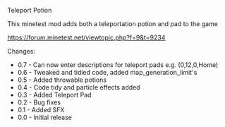 Teleport Potion

This minetest mod adds both a teleportation potion and pad to the game

https://forum.minetest.net/viewtopic.php?f=9&t=9234


Changes:

- 0.7 - Can now enter descriptions for teleport pads e.g. (0,12,0,Home)
- 0.6 - Tweaked and tidied code, added map_generation_limit's
- 0.5 - Added throwable potions
- 0.4 - Code tidy and particle effects added
- 0.3 - Added Teleport Pad
- 0.2 - Bug fixes
- 0.1 - Added SFX
- 0.0 - Initial release